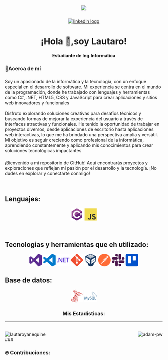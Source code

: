 <div align="center">
  <img height="150" src="https://media3.giphy.com/media/qgQUggAC3Pfv687qPC/giphy.gif?cid=ecf05e47fkxqv6wichb8jawo97n5adaj7sw9jpdqykador12&ep=v1_gifs_search&rid=giphy.gif&ct=g"  />
</div>

###

<div align="center">
  
  <a href="https://www.linkedin.com/in/lautaro-mart%C3%ADn-yanequine-258631238/"><img src="https://img.shields.io/static/v1?message=LinkedIn&logo=linkedin&label=&color=0077B5&logoColor=white&labelColor=&style=for-the-badge" height="25" alt="linkedin logo"  /></a>  
</div>

###

<h1 align="center">¡Hola 👋,soy Lautaro!</h1>
<h4 align="center" >Estudiante de Ing.Informática</h4>

###

<h3 align="left">📌Acerca de mí</h3>

###

<p align="left">Soy un apasionado de la informática y la tecnología, con un enfoque especial en el desarrollo de software. Mi experiencia se centra en el mundo de la programación, donde he trabajado con lenguajes y herramientas como C#, .NET, HTML5, CSS y JavaScript para crear aplicaciones y sitios web innovadores y funcionales<br><br>
Disfruto explorando soluciones creativas para desafíos técnicos y buscando formas de mejorar la experiencia del usuario a través de interfaces atractivas y funcionales. He tenido la oportunidad de trabajar en proyectos diversos, desde aplicaciones de escritorio hasta aplicaciones web interactivas, lo que me ha brindado una perspectiva amplia y versátil. Mi objetivo es seguir creciendo como profesional de la informática, aprendiendo constantemente y aplicando mis conocimientos para crear soluciones tecnológicas impactantes</p>

###

¡Bienvenido a mi repositorio de GitHub! Aquí encontrarás proyectos y exploraciones que reflejan mi pasión por el desarrollo y la tecnología. ¡No dudes en explorar y conectarte conmigo!


<br>

## Lenguajes:
<p align="center">
<img src="./assets/icons/csharp-original.svg" alt="C# Icon" width="40" height="40">
<img src="./assets/icons/javascript-original.svg" alt="C# Icon" width="40" height="40">
</p>

<br>

## Tecnologias y herramientas que eh utilizado:</h3>
<p align="center">
<img src="./assets/icons/visualstudio-color.svg" alt="C# Icon" width="40" height="40">
<img src="./assets/icons/visualstudiocode-color.svg" alt="C# Icon" width="40" height="40">
<img src="./assets/icons/dotnet-color.svg" alt="C# Icon" width="40" height="40">
<img src="./assets/icons/git-color.svg" alt="C# Icon" width="40" height="40">
<img src="./assets/icons/virtualbox-color.svg" alt="C# Icon" width="40" height="40">
<img src="./assets/icons/postman-color.svg" alt="C# Icon" width="40" height="40">
<img src="./assets/icons/slack-color.svg" alt="C# Icon" width="40" height="40">
<img src="./assets/icons/trello-color.svg" alt="C# Icon" width="40" height="40">
</p>

## Base de datos:</h3>
<p align="center">
<img src="./assets/icons/microsoftsqlserver-color.svg" alt="C# Icon" width="40" height="40">
<img src="./assets/icons/mysql-color.svg" alt="C# Icon" width="40" height="40">

###  <p align="center">Mis Estadisticas:</p>
<hr>
<br>

<div style="display: flex; justify-content: space-between; align-items: center;">
    <img align="center"
        src="https://github-readme-stats.vercel.app/api/top-langs?username=lautaroyanequine&show_icons=true&locale=en&bg_color=0d1117&text_color=ffffff&layout=compact"
        alt="lautaroyanequine" />
    <img align="center"
        src="https://github-readme-stats.vercel.app/api?username=lautaroyanequine&show_icons=true&locale=en&bg_color=0d1117&text_color=ffffff&repo=convoychat"
        alt="adam-pw" />
</div>
###

<h3 align="left">🔥 Contribuciones:</h3>



